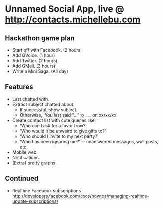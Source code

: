 # Unnamed Social App, live @ http://contacts.michellebu.com

## Hackathon game plan

* Start off with Facebook. (2 hours)
* Add GVoice. (1 hour)
* Add Twitter. (2 hours)
* Add GMail. (3 hours)
* Write a Mini Saga. (All day)

## Features

* Last chatted with.
* Extract subject chatted about.
  * If successful, show subject.
  * Otherwise, 'You last said "..." to ___ on xx/xx/xx'
* Create contact list with cute queries like:
  * 'Who can I ask for a favor from?'
  * 'Who would it be unweird to give gifts to?'
  * 'Who should I invite to my next party?'
  * 'Who has been ignoring me?' -- unanswered messages, wall posts, etc.
* Mobile web.
* Notifications.
* (Extra) pretty graphs.

## Continued

* Realtime Facebook subscriptions: http://developers.facebook.com/docs/howtos/managing-realtime-update-subscriptions/
